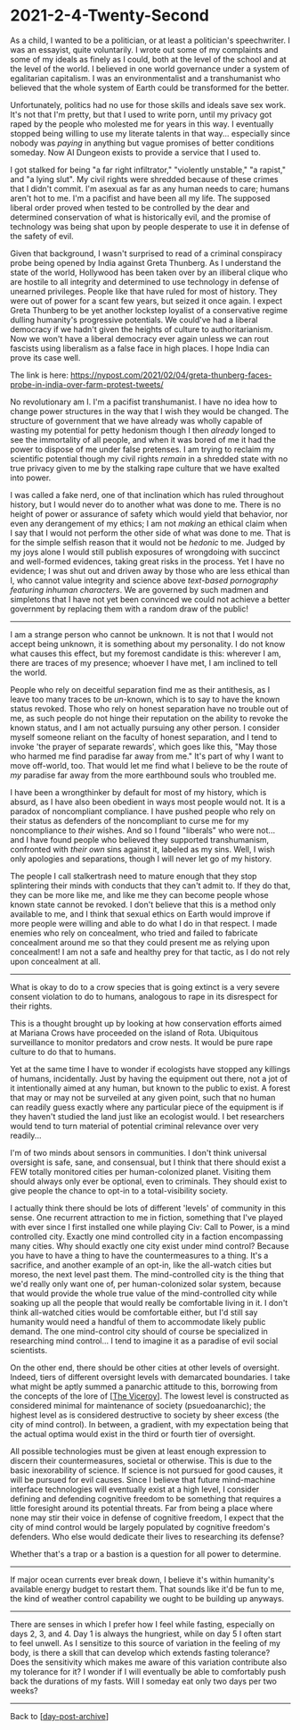 # 2021-2-4-Twenty-Second

As a child, I wanted to be a politician, or at least a politician's speechwriter.  I was an essayist, quite voluntarily.  I wrote out some of my complaints and some of my ideals as finely as I could, both at the level of the school and at the level of the world.  I believed in one world governance under a system of egalitarian capitalism.  I was an environmentalist and a transhumanist who believed that the whole system of Earth could be transformed for the better.

Unfortunately, politics had no use for those skills and ideals save sex work.  It's not that I'm pretty, but that I used to write porn, until my privacy got raped by the people who molested me for years in this way.  I eventually stopped being willing to use my literate talents in that way... especially since nobody was *paying* in anything but vague promises of better conditions someday.  Now AI Dungeon exists to provide a service that I used to.

I got stalked for being "a far right infiltrator," "violently unstable," "a rapist," and "a lying slut".  My civil rights were shredded because of these crimes that I didn't commit.  I'm asexual as far as any human needs to care; humans aren't hot to me.  I'm a pacifist and have been all my life.  The supposed liberal order proved when tested to be controlled by the dear and determined conservation of what is historically evil, and the promise of technology was being shat upon by people desperate to use it in defense of the safety of evil.

Given that background, I wasn't surprised to read of a criminal conspiracy probe being opened by India against Greta Thunberg.  As I understand the state of the world, Hollywood has been taken over by an illiberal clique who are hostile to all integrity and determined to use technology in defense of unearned privileges.  People like that have ruled for most of history.  They were out of power for a scant few years, but seized it once again.  I expect Greta Thunberg to be yet another lockstep loyalist of a conservative regime dulling humanity's progressive potentials.  We could've had a liberal democracy if we hadn't given the heights of culture to authoritarianism.  Now we won't have a liberal democracy ever again unless we can rout fascists using liberalism as a false face in high places.  I hope India can prove its case well.

The link is here:
https://nypost.com/2021/02/04/greta-thunberg-faces-probe-in-india-over-farm-protest-tweets/

No revolutionary am I.  I'm a pacifist transhumanist.  I have no idea how to change power structures in the way that I wish they would be changed.  The structure of government that we have already was wholly capable of wasting my potential for petty hedonism though I then *already* longed to see the immortality of all people, and when it was bored of me it had the power to dispose of me under false pretenses.  I am trying to reclaim my scientific potential though my civil rights *remain* in a shredded state with no true privacy given to me by the stalking rape culture that we have exalted into power.

I was called a fake nerd, one of that inclination which has ruled throughout history, but I would never do to another what was done to me.  There is no height of power or assurance of safety which would yield that behavior, nor even any derangement of my ethics; I am not *making* an ethical claim when I say that I would not perform the other side of what was done to me.  That is for the simple selfish reason that it would not be *hedonic* to me.  Judged by my joys alone I would still publish exposures of wrongdoing with succinct and well-formed evidences, taking great risks in the process.  Yet I have no evidence; I was shut out and driven away by those who are less ethical than I, who cannot value integrity and science above *text-based pornography featuring inhuman characters*.  We are governed by such madmen and simpletons that I have not yet been convinced we could not achieve a better government by replacing them with a random draw of the public!

---
I am a strange person who cannot be unknown.  It is not that I would not accept being unknown, it is something about my personality.  I do not know what causes this effect, but my foremost candidate is this: wherever I am, there are traces of my presence; whoever I have met, I am inclined to tell the world.

People who rely on deceitful separation find me as their antithesis, as I leave too many traces to be *un*-known, which is to say to have the known status revoked.  Those who rely on honest separation have no trouble out of me, as such people do not hinge their reputation on the ability to revoke the known status, and I am not actually pursuing any other person.  I consider myself someone reliant on the faculty of honest separation, and I tend to invoke 'the prayer of separate rewards', which goes like this, "May those who harmed me find paradise far away from me."  It's part of why I want to move off-world, too.  That would let me find what I believe to be the route of *my* paradise far away from the more earthbound souls who troubled me.

I have been a wrongthinker by default for most of my history, which is absurd, as I have also been obedient in ways most people would not.  It is a paradox of noncompliant compliance.  I have pushed people who rely on their status as defenders of the noncompliant to curse me for my noncompliance to *their* wishes.  And so I found "liberals" who were not... and I have found people who believed they supported transhumanism, confronted with *their own* sins against it, labeled as my sins.  Well, I wish only apologies and separations, though I will never let go of my history.

The people I call stalkertrash need to mature enough that they stop splintering their minds with conducts that they can't admit to.  If they do that, they can be more like me, and like me they can become people whose known state cannot be revoked.  I don't believe that this is a method only available to me, and I think that sexual ethics on Earth would improve if more people were willing and able to do what I do in that respect.  I made enemies who rely on concealment, who tried and failed to fabricate concealment around me so that they could present me as relying upon concealment!  I am not a safe and healthy prey for that tactic, as I do not rely upon concealment at all.

---
What is okay to do to a crow species that is going extinct is a very severe consent violation to do to humans, analogous to rape in its disrespect for their rights.

This is a thought brought up by looking at how conservation efforts aimed at Mariana Crows have proceeded on the island of Rota.  Ubiquitous surveillance to monitor predators and crow nests.  It would be pure rape culture to do that to humans.

Yet at the same time I have to wonder if ecologists have stopped any killings of humans, incidentally.  Just by having the equipment out there, not a jot of it intentionally aimed at any human, but known to the public to exist.  A forest that may or may not be surveiled at any given point, such that no human can readily guess exactly where any particular piece of the equipment is if they haven't studied the land just like an ecologist would.  I bet researchers would tend to turn material of potential criminal relevance over very readily...

I'm of two minds about sensors in communities.  I don't think universal oversight is safe, sane, and consensual, but I think that there should exist a FEW totally monitored cities per human-colonized planet.  Visiting them should always only ever be optional, even to criminals.  They should exist to give people the chance to opt-in to a total-visibility society.

I actually think there should be lots of different 'levels' of community in this sense.  One recurrent attraction to me in fiction, something that I've played with ever since I first installed one while playing Civ: Call to Power, is a mind controlled city.  Exactly one mind controlled city in a faction encompassing many cities.  Why should exactly one city exist under mind control?  Because you have to have a thing to have the countermeasures to a thing.  It's a sacrifice, and another example of an opt-in, like the all-watch cities but moreso, the next level past them.  The mind-controlled city is the thing that we'd really only want one of, per human-colonized solar system, because that would provide the whole true value of the mind-controlled city while soaking up all the people that would really be comfortable living in it.  I don't think all-watched cities would be comfortable either, but I'd still say humanity would need a handful of them to accommodate likely public demand.  The one mind-control city should of course be specialized in researching mind control...  I tend to imagine it as a paradise of evil social scientists.

On the other end, there should be other cities at other levels of oversight.  Indeed, tiers of different oversight levels with demarcated boundaries.  I take what might be aptly summed a panarchic attitude to this, borrowing from the concepts of the lore of [[The Viceroy]].  The lowest level is constructed as considered minimal for maintenance of society (psuedoanarchic); the highest level as is considered destructive to society by sheer excess (the city of mind control).  In between, a gradient, with my expectation being that the actual optima would exist in the third or fourth tier of oversight.

All possible technologies must be given at least enough expression to discern their countermeasures, societal or otherwise.  This is due to the basic inexorability of science.  If science is not pursued for good causes, it will be pursued for evil causes.  Since I believe that future mind-machine interface technologies will eventually exist at a high level, I consider defining and defending cognitive freedom to be something that requires a little foresight around its potential threats.  Far from being a place where none may stir their voice in defense of cognitive freedom, I expect that the city of mind control would be largely populated by cognitive freedom's defenders.  Who else would dedicate their lives to researching its defense?

Whether that's a trap or a bastion is a question for all power to determine.

---
If major ocean currents ever break down, I believe it's within humanity's available energy budget to restart them.  That sounds like it'd be fun to me, the kind of weather control capability we ought to be building up anyways.

---
There are senses in which I prefer how I feel while fasting, especially on days 2, 3, and 4.  Day 1 is always the hungriest, while on day 5 I often start to feel unwell.  As I sensitize to this source of variation in the feeling of my body, is there a skill that can develop which extends fasting tolerance?  Does the sensitivity which makes me aware of this variation contribute also my tolerance for it?  I wonder if I will eventually be able to comfortably push back the durations of my fasts.  Will I someday eat only two days per two weeks?

---
Back to [[day-post-archive]]

[//begin]: # "Autogenerated link references for markdown compatibility"
[The Viceroy]: The-Viceroy.md "The-Viceroy"
[day-post-archive]: day-post-archive.md "Day Post Archive"
[//end]: # "Autogenerated link references"